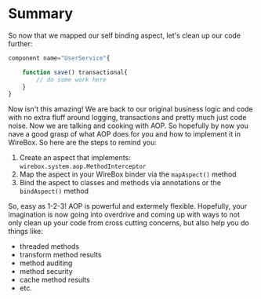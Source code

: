 # Summary

So now that we mapped our self binding aspect, let's clean up our code further:

```javascript
component name="UserService"{

    function save() transactional{
        // do some work here
    }
}
```

Now isn't this amazing! We are back to our original business logic and code with no extra fluff around logging, transactions and pretty much just code noise. Now we are talking and cooking with AOP. So hopefully by now you nave a good grasp of what AOP does for you and how to implement it in WireBox. So here are the steps to remind you:

1. Create an aspect that implements: `wirebox.system.aop.MethodInterceptor`
2. Map the aspect in your WireBox binder via the `mapAspect()` method
3. Bind the aspect to classes and methods via annotations or the `bindAspect()` method

So, easy as 1-2-3! AOP is powerful and extermely flexible. Hopefully, your imagination is now going into overdrive and coming up with ways to not only clean up your code from cross cutting concerns, but also help you do things like:

* threaded methods
* transform method results
* method auditing
* method security
* cache method results
* etc.
